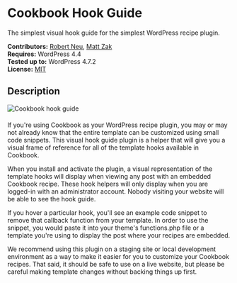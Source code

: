 # Cookbook Hook Guide

The simplest visual hook guide for the simplest WordPress recipe plugin.

__Contributors:__ [Robert Neu](https://github.com/robneu), [Matt Zak](https://github.com/mzak)  
__Requires:__ WordPress 4.4  
__Tested up to:__ WordPress 4.7.2  
__License:__ [MIT](http://wpsitecare.mit-license.org/)  

## Description ##

<img alt="Cookbook hook guide" style="display:block; margin: 0 auto 20px;" src="https://cloud.githubusercontent.com/assets/2184093/22871073/86f5480e-f17b-11e6-9e43-391ca8e63db7.gif" />

If you're using Cookbook as your WordPress recipe plugin, you may or may not already know that the entire template can be customized using small code snippets. This visual hook guide plugin is a helper that will give you a visual frame of reference for all of the template hooks available in Cookbook.

When you install and activate the plugin, a visual representation of the template hooks will display when viewing any post with an embedded Cookbook recipe. These hook helpers will only display when you are logged-in with an administrator account. Nobody visiting your website will be able to see the hook guide.

If you hover a particular hook, you'll see an example code snippet to remove that callback function from your template. In order to use the snippet, you would paste it into your theme's functions.php file or a template you're using to display the post where your recipes are embedded.

We recommend using this plugin on a staging site or local development environment as a way to make it easier for you to customize your Cookbook recipes. That said, it should be safe to use on a live website, but please be careful making template changes without backing things up first.
